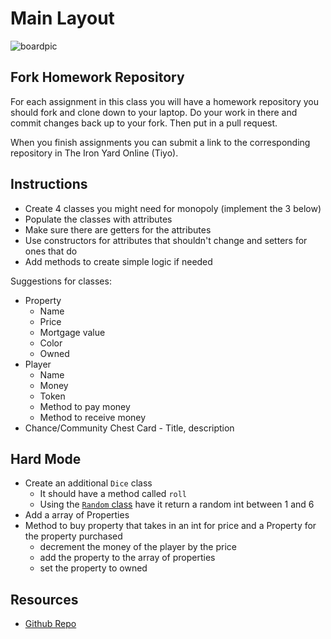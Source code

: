 # Main Layout

![boardpic](monopoly.jpg)

## Fork Homework Repository

For each assignment in this class you will have a homework repository you should fork and clone down to your laptop.  Do your work in there and commit changes back up to your fork.  Then put in a pull request.

When you finish assignments you can submit a link to the corresponding repository in The Iron Yard Online (Tiyo).

## Instructions
* Create 4 classes you might need for monopoly (implement the 3 below)
* Populate the classes with attributes
* Make sure there are getters for the attributes
* Use constructors for attributes that shouldn't change and setters for ones that do
* Add methods to create simple logic if needed

Suggestions for classes:
* Property
	* Name
	* Price
	* Mortgage value
	* Color
	* Owned
* Player
	* Name
	* Money
	* Token
	* Method to pay money
	* Method to receive money
* Chance/Community Chest Card - Title, description

## Hard Mode
* Create an additional `Dice` class
	* It should have a method called `roll`
	* Using the [`Random` class](https://docs.oracle.com/javase/8/docs/api/java/util/Random.html) have it return a random int between 1 and 6
* Add a array of Properties
* Method to buy property that takes in an int for price and a Property for the property purchased
	* decrement the money of the player by the price
	* add the property to the array of properties
	* set the property to owned

## Resources
* [Github Repo](https://github.com/tiy-lv-java-2016-06/monopoly)

